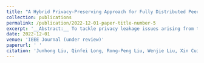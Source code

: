 ```yaml
---
title: "A Hybrid Privacy-Preserving Approach for Fully Distributed Peer-to-Peer Energy Trading"
collection: publications
permalink: /publication/2022-12-01-paper-title-number-5
excerpt: '__Abstract:__ To tackle privacy leakage issues arising from the fully distributed P2P energy trading, this paper proposes a hybrid privacy-preserving approach.'
date: 2022-12-01
venue: 'IEEE Journal (under review)'
paperurl: ' '
citation: 'Junhong Liu, Qinfei Long, Rong-Peng Liu, Wenjie Liu, Xin Cui, and Yunhe Hou. "A Hybrid Privacy-Preserving Approach for Fully Distributed Peer-to-Peer Energy Trading."'
---
```

